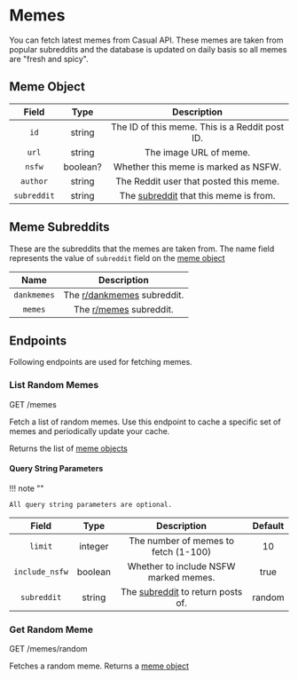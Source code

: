 # Memes
You can fetch latest memes from Casual API. These memes are taken from popular subreddits and
the database is updated on daily basis so all memes are "fresh and spicy".

## Meme Object

|     Field     |  Type    |                     Description                           |
|:-------------:|:--------:|:---------------------------------------------------------:|
|     `id`      | string   |          The ID of this meme. This is a Reddit post ID.   |
|     `url`     | string   |               The image URL of meme.                      |
|     `nsfw`    | boolean? |          Whether this meme is marked as NSFW.             |
|    `author`   | string   |          The Reddit user that posted this meme.           |
|   `subreddit` | string   | The [subreddit](#meme-subreddits) that this meme is from. |


## Meme Subreddits
These are the subreddits that the memes are taken from. The name field represents the
value of ``subreddit`` field on the [meme object](#meme-object)

|    Name      |                  Description                                        |
|:------------:|:-------------------------------------------------------------------:|
|  `dankmemes` | The [r/dankmemes](https://www.reddit.com/r/dankmemes) subreddit.    |
|  `memes`     | The [r/memes](https://www.reddit.com/r/dankmemes) subreddit.        |

## Endpoints
Following endpoints are used for fetching memes.

### List Random Memes
<span class="http-request">GET</span> <span class="http-path">/memes</span>

Fetch a list of random memes. Use this endpoint to cache a specific set of memes
and periodically update your cache.

Returns the list of [meme objects](#meme-object)

#### Query String Parameters
!!! note ""

    All query string parameters are optional.

|     Field      |  Type    |                     Description                             |  Default  |
|:--------------:|:--------:|:-----------------------------------------------------------:|:---------:|
|    `limit`     | integer  |          The number of memes to fetch (1-100)               |     10    |
| `include_nsfw` | boolean  |             Whether to include NSFW marked memes.           |    true   |
|   `subreddit`  | string   | The [subreddit](#meme-subreddits) to return posts of.       |   random  |

### Get Random Meme
<span class="http-request">GET</span> <span class="http-path">/memes/random</span>

Fetches a random meme. Returns a [meme object](#meme-object)
